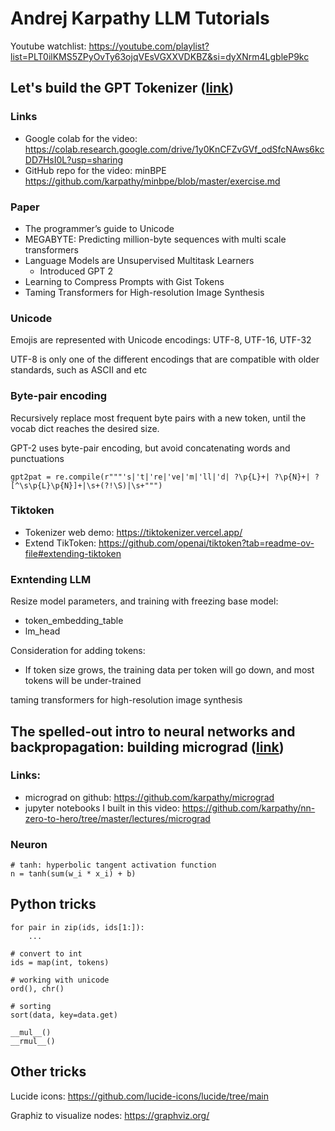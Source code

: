 # Andrej Karpathy LLM Tutorials

Youtube watchlist: 
https://youtube.com/playlist?list=PLT0ilKMS5ZPyOvTy63ojqVEsVGXXVDKBZ&si=dyXNrm4LgbleP9kc

## Let's build the GPT Tokenizer ([link](https://www.youtube.com/watch?v=zduSFxRajkE&list=PLT0ilKMS5ZPyOvTy63ojqVEsVGXXVDKBZ&index=1&ab_channel=AndrejKarpathy))

### Links
- Google colab for the video: https://colab.research.google.com/drive/1y0KnCFZvGVf_odSfcNAws6kcDD7HsI0L?usp=sharing
- GitHub repo for the video: minBPE https://github.com/karpathy/minbpe/blob/master/exercise.md

###  Paper
- The programmer’s guide to Unicode
- MEGABYTE: Predicting million-byte sequences with multi scale transformers
- Language Models are Unsupervised Multitask Learners
    - Introduced GPT 2
- Learning to Compress Prompts with Gist Tokens
- Taming Transformers for High-resolution Image Synthesis

### Unicode
Emojis are represented with Unicode encodings: UTF-8, UTF-16, UTF-32

UTF-8 is only one of the different encodings that are compatible with older standards, such as ASCII and etc

### Byte-pair encoding
Recursively replace most frequent byte pairs with a new token, until the vocab dict reaches the desired size.

GPT-2 uses byte-pair encoding, but avoid concatenating words and punctuations
```
gpt2pat = re.compile(r"""'s|'t|'re|'ve|'m|'ll|'d| ?\p{L}+| ?\p{N}+| ?[^\s\p{L}\p{N}]+|\s+(?!\S)|\s+""")
```

### Tiktoken
- Tokenizer web demo:
https://tiktokenizer.vercel.app/
- Extend TikToken: 
https://github.com/openai/tiktoken?tab=readme-ov-file#extending-tiktoken


### Exntending LLM
Resize model parameters, and training with freezing base model:
- token_embedding_table
- lm_head

Consideration for adding tokens:
- If token size grows, the training data per token will go down, and most tokens will be under-trained

taming transformers for high-resolution image synthesis


## The spelled-out intro to neural networks and backpropagation: building micrograd ([link](https://www.youtube.com/watch?v=VMj-3S1tku0&list=PLT0ilKMS5ZPyOvTy63ojqVEsVGXXVDKBZ&index=2&ab_channel=AndrejKarpathy))

### Links:
- micrograd on github: https://github.com/karpathy/micrograd
- jupyter notebooks I built in this video: https://github.com/karpathy/nn-zero-to-hero/tree/master/lectures/micrograd


### Neuron
```
# tanh: hyperbolic tangent activation function
n = tanh(sum(w_i * x_i) + b)
```



## Python tricks
```
for pair in zip(ids, ids[1:]):
    ...
```

```
# convert to int
ids = map(int, tokens)
```

```
# working with unicode
ord(), chr()
```

```
# sorting
sort(data, key=data.get)
```

```
__mul__()
__rmul__()
```

## Other tricks

Lucide icons: https://github.com/lucide-icons/lucide/tree/main

Graphiz to visualize nodes: https://graphviz.org/